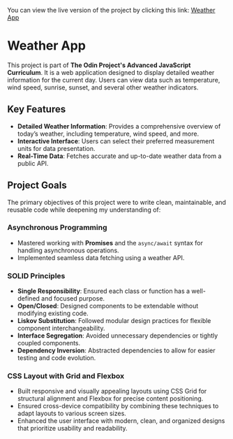 You can view the live version of the project by clicking this link: [Weather App](https://fabiusgasber.github.io/weather-app/)

# Weather App

This project is part of **The Odin Project's Advanced JavaScript Curriculum**. It is a web application designed to display detailed weather information for the current day. Users can view data such as temperature, wind speed, sunrise, sunset, and several other weather indicators.

## Key Features

- **Detailed Weather Information**: Provides a comprehensive overview of today’s weather, including temperature, wind speed, and more.  
- **Interactive Interface**: Users can select their preferred measurement units for data presentation.  
- **Real-Time Data**: Fetches accurate and up-to-date weather data from a public API.

## Project Goals

The primary objectives of this project were to write clean, maintainable, and reusable code while deepening my understanding of:

### **Asynchronous Programming**
- Mastered working with **Promises** and the `async/await` syntax for handling asynchronous operations.
- Implemented seamless data fetching using a weather API.

### **SOLID Principles**
- **Single Responsibility**: Ensured each class or function has a well-defined and focused purpose.
- **Open/Closed**: Designed components to be extendable without modifying existing code.
- **Liskov Substitution**: Followed modular design practices for flexible component interchangeability.
- **Interface Segregation**: Avoided unnecessary dependencies or tightly coupled components.
- **Dependency Inversion**: Abstracted dependencies to allow for easier testing and code evolution.

### **CSS Layout with Grid and Flexbox**
- Built responsive and visually appealing layouts using CSS Grid for structural alignment and Flexbox for precise content positioning.
- Ensured cross-device compatibility by combining these techniques to adapt layouts to various screen sizes.
- Enhanced the user interface with modern, clean, and organized designs that prioritize usability and readability.

